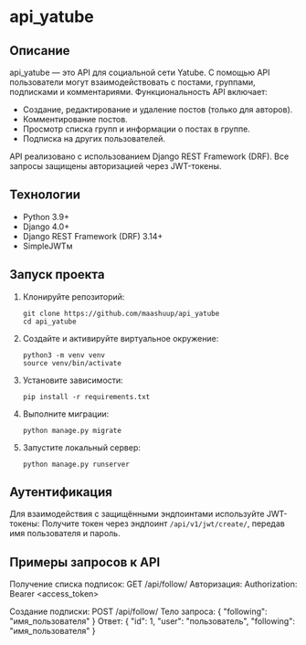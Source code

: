 # api_yatube

## Описание

api_yatube — это API для социальной сети Yatube.
С помощью API пользователи могут взаимодействовать с постами, группами, 
подписками и комментариями. Функциональность API включает:

- Создание, редактирование и удаление постов (только для авторов).
- Комментирование постов.
- Просмотр списка групп и информации о постах в группе.
- Подписка на других пользователей.

API реализовано с использованием Django REST Framework (DRF).
Все запросы защищены авторизацией через JWT-токены.

## Технологии

- Python 3.9+
- Django 4.0+
- Django REST Framework (DRF) 3.14+
- SimpleJWTм

## Запуск проекта

1. Клонируйте репозиторий:
   ```
   git clone https://github.com/maashuup/api_yatube
   cd api_yatube
   ```

2. Создайте и активируйте виртуальное окружение:
   ```
   python3 -m venv venv
   source venv/bin/activate
   ```

3. Установите зависимости:
   ```
   pip install -r requirements.txt
   ```

4. Выполните миграции:
   ```
   python manage.py migrate
   ```

5. Запустите локальный сервер:
   ```
   python manage.py runserver
   ```

## Аутентификация

Для взаимодействия с защищёнными эндпоинтами используйте JWT-токены:
    Получите токен через эндпоинт `/api/v1/jwt/create/`,
    передав имя пользователя и пароль.

## Примеры запросов к API

Получение списка подписок:
GET /api/follow/
Авторизация:
Authorization: Bearer <access_token>

Создание подписки:
POST /api/follow/
Тело запроса:
{
  "following": "имя_пользователя"
}
Ответ:
{
  "id": 1,
  "user": "пользователь",
  "following": "имя_пользователя"
}